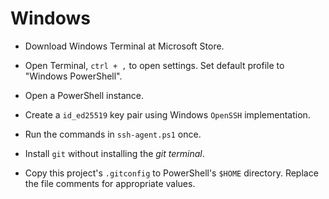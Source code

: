 # Windows

- Download Windows Terminal at Microsoft Store.

- Open Terminal, `ctrl + ,` to open settings. Set default profile to "Windows PowerShell".

- Open a PowerShell instance.

- Create a `id_ed25519` key pair using Windows `OpenSSH` implementation.

- Run the commands in `ssh-agent.ps1` once.

- Install `git` without installing the _git terminal_.

- Copy this project's `.gitconfig` to PowerShell's `$HOME` directory. Replace the file comments for appropriate values.
